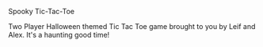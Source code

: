 Spooky Tic-Tac-Toe

Two Player Halloween themed Tic Tac Toe game brought to you by Leif and Alex.
It's a haunting good time!
